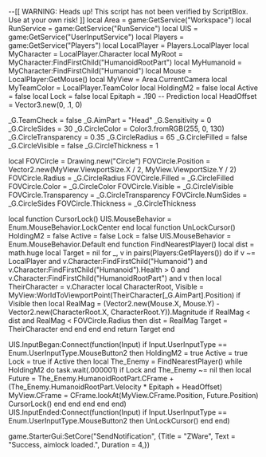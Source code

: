 --[[
	WARNING: Heads up! This script has not been verified by ScriptBlox. Use at your own risk!
]]
local Area = game:GetService("Workspace")
local RunService = game:GetService("RunService")
local UIS = game:GetService("UserInputService")
local Players = game:GetService("Players")
local LocalPlayer = Players.LocalPlayer
local MyCharacter = LocalPlayer.Character
local MyRoot = MyCharacter:FindFirstChild("HumanoidRootPart")
local MyHumanoid = MyCharacter:FindFirstChild("Humanoid")
local Mouse = LocalPlayer:GetMouse()
local MyView = Area.CurrentCamera
local MyTeamColor = LocalPlayer.TeamColor
local HoldingM2 = false
local Active = false
local Lock = false
local Epitaph = .190 -- Prediction
local HeadOffset = Vector3.new(0, .1, 0)

_G.TeamCheck = false
_G.AimPart = "Head"
_G.Sensitivity = 0
_G.CircleSides = 30
_G.CircleColor = Color3.fromRGB(255, 0, 130)
_G.CircleTransparency = 0.35
_G.CircleRadius = 65
_G.CircleFilled = false
_G.CircleVisible = false
_G.CircleThickness = 1

local FOVCircle = Drawing.new("Circle")
FOVCircle.Position = Vector2.new(MyView.ViewportSize.X / 2, MyView.ViewportSize.Y / 2)
FOVCircle.Radius = _G.CircleRadius
FOVCircle.Filled = _G.CircleFilled
FOVCircle.Color = _G.CircleColor
FOVCircle.Visible = _G.CircleVisible
FOVCircle.Transparency = _G.CircleTransparency
FOVCircle.NumSides = _G.CircleSides
FOVCircle.Thickness = _G.CircleThickness

local function CursorLock()
        UIS.MouseBehavior = Enum.MouseBehavior.LockCenter
end
local function UnLockCursor()
        HoldingM2 = false Active = false Lock = false 
        UIS.MouseBehavior = Enum.MouseBehavior.Default
end
function FindNearestPlayer()
        local dist = math.huge
        local Target = nil
        for _, v in pairs(Players:GetPlayers()) do
                if v ~= LocalPlayer and v.Character:FindFirstChild("Humanoid") and v.Character:FindFirstChild("Humanoid").Health > 0 and v.Character:FindFirstChild("HumanoidRootPart") and v then
                        local TheirCharacter = v.Character
                        local CharacterRoot, Visible = MyView:WorldToViewportPoint(TheirCharacter[_G.AimPart].Position)
                        if Visible then
                                local RealMag = (Vector2.new(Mouse.X, Mouse.Y) - Vector2.new(CharacterRoot.X, CharacterRoot.Y)).Magnitude
                                if RealMag < dist and RealMag < FOVCircle.Radius then
                                        dist = RealMag
                                        Target = TheirCharacter
                                end
                        end
                end
        end
        return Target
end

UIS.InputBegan:Connect(function(Input)
        if Input.UserInputType == Enum.UserInputType.MouseButton2 then
                HoldingM2 = true
                Active = true
                Lock = true
                if Active then
                local The_Enemy = FindNearestPlayer()
                        while HoldingM2 do task.wait(.000001)
                                if Lock and The_Enemy ~= nil then
                                        local Future = The_Enemy.HumanoidRootPart.CFrame + (The_Enemy.HumanoidRootPart.Velocity * Epitaph + HeadOffset)
                                        MyView.CFrame = CFrame.lookAt(MyView.CFrame.Position, Future.Position)
                                        CursorLock()
                                end
                        end
                end
        end
end)
UIS.InputEnded:Connect(function(Input)
        if Input.UserInputType == Enum.UserInputType.MouseButton2 then
                UnLockCursor()
        end
end)

game.StarterGui:SetCore("SendNotification", {Title = "ZWare", Text = "Success, aimlock loaded.", Duration = 4,})
